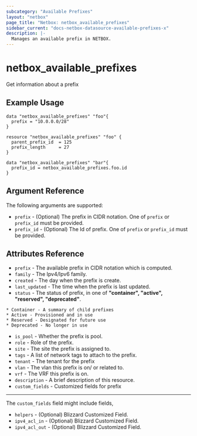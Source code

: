 ```yaml
---
subcategory: "Available Prefixes"
layout: "netbox"
page_title: "Netbox: netbox_available_prefixes"
sidebar_current: "docs-netbox-datasource-available-prefixes-x"
description: |-
  Manages an available prefix in NETBOX.
---
```


# netbox\_available\_prefixes
Get information about a prefix

## Example Usage

```hcl
data "netbox_available_prefixes" "foo"{
  prefix = "10.0.0.0/28"
}
```

```hcl
resource "netbox_available_prefixes" "foo" {
  parent_prefix_id 	= 125
  prefix_length 	= 27
}

data "netbox_available_prefixes" "bar"{
  prefix_id = netbox_available_prefixes.foo.id
}
```

## Argument Reference

The following arguments are supported:

* `prefix` - (Optional) The prefix in CIDR notation. One of `prefix` or `prefix_id` must be provided.
* `prefix_id` - (Optional) The Id of prefix. One of `prefix` or `prefix_id` must be provided.


## Attributes Reference
* `prefix`  - The available prefix in CIDR notation which is computed.
* `family`  - The Ipv4/Ipv6 family.
* `created` - The day when the prefix is create.
* `last_updated` -  The time when the prefix is last updated.
* `status`  - The status of prefix, in one of **"container", "active", "reserved", "deprecated"**.

```
* Container - A summary of child prefixes
* Active - Provisioned and in use
* Reserved - Designated for future use
* Deprecated - No longer in use
```
* `is_pool`             - Whether the prefix is pool.
* `role`                - Role of the prefix.
* `site`                - The site the prefix is assigned to.
* `tags`                - A list of network tags to attach to the prefix.
* `tenant`              - The tenant for the prefix
* `vlan`                - The vlan this prefix is on/ or related to.
* `vrf`                 - The VRF this prefix is on.
* `description`         - A brief description of this resource.
* `custom_fields`       - Customized fields for prefix
---
The `custom_fields` field might include fields,
* `helpers` - (Optional) Blizzard Customized Field.
* `ipv4_acl_in` - (Optional) Blizzard Customized Field.
* `ipv4_acl_out` - (Optional) Blizzard Customized Field.

